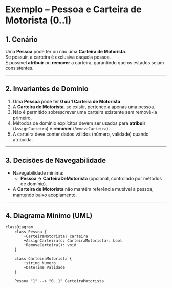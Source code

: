 # Exemplo – Pessoa e Carteira de Motorista (0..1)

## 1. Cenário
Uma **Pessoa** pode ter ou não uma **Carteira de Motorista**.  
Se possuir, a carteira é exclusiva daquela pessoa.  
É possível **atribuir** ou **remover** a carteira, garantindo que os estados sejam consistentes.

---

## 2. Invariantes de Domínio
1. Uma **Pessoa** pode ter **0 ou 1 Carteira de Motorista**.  
2. A **Carteira de Motorista**, se existir, pertence a apenas uma pessoa.  
3. Não é permitido sobrescrever uma carteira existente sem removê-la primeiro.  
4. Métodos de domínio explícitos devem ser usados para **atribuir** (`AssignCarteira`) e **remover** (`RemoveCarteira`).  
5. A carteira deve conter dados válidos (número, validade) quando atribuída.  

---

## 3. Decisões de Navegabilidade
- Navegabilidade mínima:  
  - **Pessoa → CarteiraDeMotorista** (opcional, controlado por métodos de domínio).  
- A **Carteira de Motorista** não mantém referência mutável à pessoa, mantendo baixo acoplamento.  

---

## 4. Diagrama Mínimo (UML)

```mermaid
classDiagram
    class Pessoa {
        -CarteiraMotorista? carteira
        +AssignCarteira(c: CarteiraMotorista): bool
        +RemoveCarteira(): void
    }

    class CarteiraMotorista {
        +string Numero
        +DateTime Validade
    }

    Pessoa "1" --> "0..1" CarteiraMotorista
